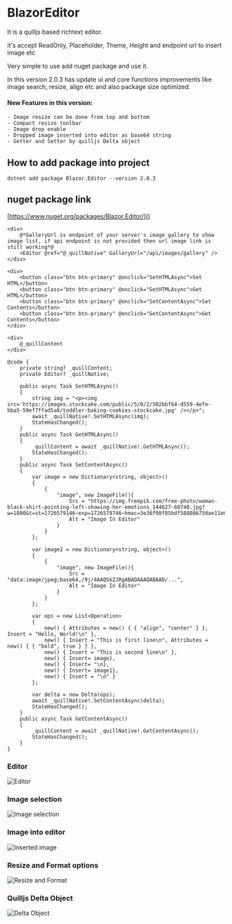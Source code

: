 # BlazorEditor

It is a quilljs based richtext editor.

it's accept ReadOnly, Placeholder, Theme, Height and endpoint url to insert image etc

Very simple to use add nuget package and use it.

In this version 2.0.3 has update ui and core functions improvements like image search, resize, align etc and also package size optimized.

#### New Features in this version:

	- Image resize can be done from top and bottom
	- Compact resize toolbar
	- Image drop enable
	- Dropped image inserted into editor as base64 string
	- Getter and Setter by quilljs Delta object

## How to add package into project

```
dotnet add package Blazor.Editor --version 2.0.3
```

## nuget package link

[https://www.nuget.org/packages/Blazor.Editor/]()

```
<div>
	@*GalleryUrl is endpoint of your server's image gallery to show image list, if api endpoint is not provided then url image link is still working*@
	<Editor @ref="@_quillNative" GalleryUrl="/api/images/gallery" />
</div>

<div>
	<button class="btn btn-primary" @onclick="SetHTMLAsync">Set HTML</button>
    <button class="btn btn-primary" @onclick="GetHTMLAsync">Get HTML</button>
	<button class="btn btn-primary" @onclick="SetContentAsync">Set Contents</button>
    <button class="btn btn-primary" @onclick="GetContentAsync">Get Contents</button>
</div>

<div>
	@_quillContent
</div>

@code {
	private string? _quillContent;
    private Editor? _quillNative;

    public async Task SetHTMLAsync()
    {
    	string img = "<p><img src='https://images.stockcake.com/public/5/0/2/502bbf64-d559-4efe-bba5-59ef7ffad5a8/toddler-baking-cookies-stockcake.jpg' /></p>";
    	await _quillNative!.SetHTMLAsync(img);
    	StateHasChanged();
    }
    public async Task GetHTMLAsync()
    {
    	_quillContent = await _quillNative!.GetHTMLAsync();
    	StateHasChanged();
    }
	public async Task SetContentAsync()
    {
    	var image = new Dictionary<string, object>()
    	{
    	    {
    	        "image", new ImageFile(){
    	            Src = "https://img.freepik.com/free-photo/woman-black-shirt-pointing-left-showing-her-emotions_144627-60740.jpg?w=1800&t=st=1726579146~exp=1726579746~hmac=3e36f98f85bdf588086750ae11e6d218f846b9f9e74ba0418bd1c92175ad09c3",
    	            Alt = "Image In Editor"
    	        }
    	    }
    	};

		var image2 = new Dictionary<string, object>()
    	{
    	    {
    	        "image", new ImageFile(){
    	            Src = "data:image/jpeg;base64,/9j/4AAQSkZJRgABAQAAAQABAAD/...",
    	            Alt = "Image In Editor"
    	        }
    	    }
    	};

		var ops = new List<Operation>
        {
            new() { Attributes = new() { { "align", "center" } }, Insert = "Hello, World!\n" },
            new() { Insert = "This is first line\n", Attributes = new() { { "bold", true } } },
            new() { Insert = "This is second line\n" },
            new() { Insert= image},
            new() { Insert= "\n},
            new() { Insert= image1},
            new() { Insert = "\n" }
        };

        var delta = new Delta(ops);
        await _quillNative!.SetContentAsync(delta);
        StateHasChanged();
	}
	public async Task GetContentAsync()
    {
        _quillContent = await _quillNative!.GetContentAsync();
        StateHasChanged();
    }
}
```

### Editor

![Editor](https://raw.githubusercontent.com/ray-vinod/BlogApp/refs/heads/image-drop-re/Blog/wwwroot/readmeImages/editor.jpg?token=GHSAT0AAAAAACXYVYABIKUGKQJCNFNR2NOQZXOPMIQ)

### Image selection

![Image selection](https://raw.githubusercontent.com/ray-vinod/BlogApp/refs/heads/image-drop-re/Blog/wwwroot/readmeImages/image-choosing.jpg?token=GHSAT0AAAAAACXYVYAAN3FA3FKVAOHVENOQZXOPL3Q)

### Image into editor

![Inserted image](https://raw.githubusercontent.com/ray-vinod/BlogApp/refs/heads/image-drop-re/Blog/wwwroot/readmeImages/image-in-editor.jpg?token=GHSAT0AAAAAACXYVYAAC2ELW6TGXDNZV2IKZXOPLOA)

### Resize and Format options

![Resize and Format](https://raw.githubusercontent.com/ray-vinod/BlogApp/refs/heads/image-drop-re/Blog/wwwroot/readmeImages/resize-options.jpg?token=GHSAT0AAAAAACXYVYAANTTY7EJTJVUMWACQZXOPK3A)

### Quilljs Delta Object

![Delta Object]([/Blog/wwwroot/readmeImages/delta-object.jpg](https://raw.githubusercontent.com/ray-vinod/BlogApp/refs/heads/image-drop-re/Blog/wwwroot/readmeImages/delta-object.jpg?token=GHSAT0AAAAAACXYVYABIRUUX5LBGMMKGWR6ZXOPJRA))